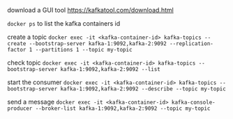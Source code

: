 
download a GUI tool
https://kafkatool.com/download.html

`docker ps` to list the kafka containers id

create a topic
`docker exec -it <kafka-container-id> kafka-topics --create --bootstrap-server kafka-1:9092,kafka-2:9092 --replication-factor 1 --partitions 1 --topic my-topic`

check topic 
`docker exec -it <kafka-container-id> kafka-topics --bootstrap-server kafka-1:9092,kafka-2:9092 --list`

start the consumer
`docker exec -it <kafka-container-id> kafka-topics --bootstrap-server kafka-1:9092,kafka-2:9092 --describe --topic my-topic`

send a message
`docker exec -it <kafka-container-id> kafka-console-producer --broker-list kafka-1:9092,kafka-2:9092 --topic my-topic`



















